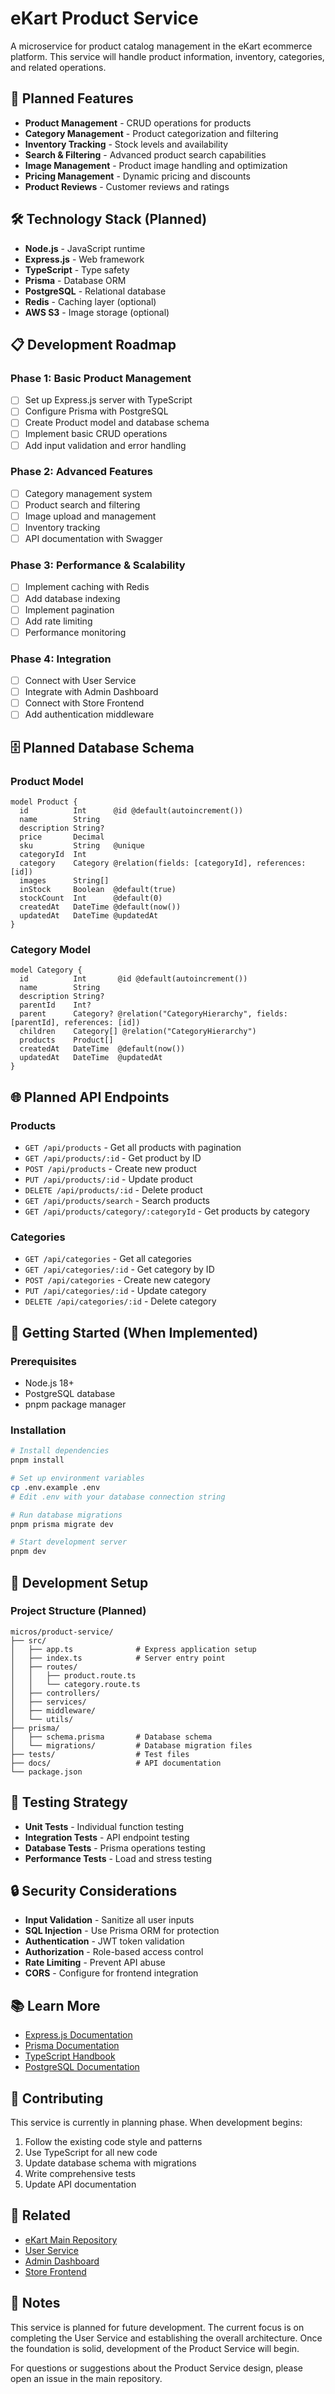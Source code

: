 # eKart Product Service

A microservice for product catalog management in the eKart ecommerce platform. This service will handle product information, inventory, categories, and related operations.

## 🚀 Planned Features

- **Product Management** - CRUD operations for products
- **Category Management** - Product categorization and filtering
- **Inventory Tracking** - Stock levels and availability
- **Search & Filtering** - Advanced product search capabilities
- **Image Management** - Product image handling and optimization
- **Pricing Management** - Dynamic pricing and discounts
- **Product Reviews** - Customer reviews and ratings

## 🛠️ Technology Stack (Planned)

- **Node.js** - JavaScript runtime
- **Express.js** - Web framework
- **TypeScript** - Type safety
- **Prisma** - Database ORM
- **PostgreSQL** - Relational database
- **Redis** - Caching layer (optional)
- **AWS S3** - Image storage (optional)

## 📋 Development Roadmap

### Phase 1: Basic Product Management

- [ ] Set up Express.js server with TypeScript
- [ ] Configure Prisma with PostgreSQL
- [ ] Create Product model and database schema
- [ ] Implement basic CRUD operations
- [ ] Add input validation and error handling

### Phase 2: Advanced Features

- [ ] Category management system
- [ ] Product search and filtering
- [ ] Image upload and management
- [ ] Inventory tracking
- [ ] API documentation with Swagger

### Phase 3: Performance & Scalability

- [ ] Implement caching with Redis
- [ ] Add database indexing
- [ ] Implement pagination
- [ ] Add rate limiting
- [ ] Performance monitoring

### Phase 4: Integration

- [ ] Connect with User Service
- [ ] Integrate with Admin Dashboard
- [ ] Connect with Store Frontend
- [ ] Add authentication middleware

## 🗄️ Planned Database Schema

### Product Model

```prisma
model Product {
  id          Int      @id @default(autoincrement())
  name        String
  description String?
  price       Decimal
  sku         String   @unique
  categoryId  Int
  category    Category @relation(fields: [categoryId], references: [id])
  images      String[]
  inStock     Boolean  @default(true)
  stockCount  Int      @default(0)
  createdAt   DateTime @default(now())
  updatedAt   DateTime @updatedAt
}
```

### Category Model

```prisma
model Category {
  id          Int       @id @default(autoincrement())
  name        String
  description String?
  parentId    Int?
  parent      Category? @relation("CategoryHierarchy", fields: [parentId], references: [id])
  children    Category[] @relation("CategoryHierarchy")
  products    Product[]
  createdAt   DateTime  @default(now())
  updatedAt   DateTime  @updatedAt
}
```

## 🌐 Planned API Endpoints

### Products

- `GET /api/products` - Get all products with pagination
- `GET /api/products/:id` - Get product by ID
- `POST /api/products` - Create new product
- `PUT /api/products/:id` - Update product
- `DELETE /api/products/:id` - Delete product
- `GET /api/products/search` - Search products
- `GET /api/products/category/:categoryId` - Get products by category

### Categories

- `GET /api/categories` - Get all categories
- `GET /api/categories/:id` - Get category by ID
- `POST /api/categories` - Create new category
- `PUT /api/categories/:id` - Update category
- `DELETE /api/categories/:id` - Delete category

## 🚀 Getting Started (When Implemented)

### Prerequisites

- Node.js 18+
- PostgreSQL database
- pnpm package manager

### Installation

```bash
# Install dependencies
pnpm install

# Set up environment variables
cp .env.example .env
# Edit .env with your database connection string

# Run database migrations
pnpm prisma migrate dev

# Start development server
pnpm dev
```

## 🔧 Development Setup

### Project Structure (Planned)

```
micros/product-service/
├── src/
│   ├── app.ts              # Express application setup
│   ├── index.ts            # Server entry point
│   ├── routes/
│   │   ├── product.route.ts
│   │   └── category.route.ts
│   ├── controllers/
│   ├── services/
│   ├── middleware/
│   └── utils/
├── prisma/
│   ├── schema.prisma       # Database schema
│   └── migrations/         # Database migration files
├── tests/                  # Test files
├── docs/                   # API documentation
└── package.json
```

## 🧪 Testing Strategy

- **Unit Tests** - Individual function testing
- **Integration Tests** - API endpoint testing
- **Database Tests** - Prisma operations testing
- **Performance Tests** - Load and stress testing

## 🔒 Security Considerations

- **Input Validation** - Sanitize all user inputs
- **SQL Injection** - Use Prisma ORM for protection
- **Authentication** - JWT token validation
- **Authorization** - Role-based access control
- **Rate Limiting** - Prevent API abuse
- **CORS** - Configure for frontend integration

## 📚 Learn More

- [Express.js Documentation](https://expressjs.com/)
- [Prisma Documentation](https://www.prisma.io/docs/)
- [TypeScript Handbook](https://www.typescriptlang.org/docs/)
- [PostgreSQL Documentation](https://www.postgresql.org/docs/)

## 🤝 Contributing

This service is currently in planning phase. When development begins:

1. Follow the existing code style and patterns
2. Use TypeScript for all new code
3. Update database schema with migrations
4. Write comprehensive tests
5. Update API documentation

## 🔗 Related

- [eKart Main Repository](../../README.md)
- [User Service](../user-service/README.md)
- [Admin Dashboard](../../apps/admin/README.md)
- [Store Frontend](../../apps/store/README.md)

## 📝 Notes

This service is planned for future development. The current focus is on completing the User Service and establishing the overall architecture. Once the foundation is solid, development of the Product Service will begin.

For questions or suggestions about the Product Service design, please open an issue in the main repository.
